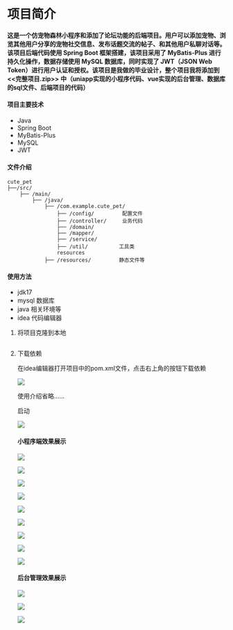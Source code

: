 # 项目简介

####  这是一个仿宠物森林小程序和添加了论坛功能的后端项目。用户可以添加宠物、浏览其他用户分享的宠物社交信息、发布话题交流的帖子、和其他用户私聊对话等。该项目后端代码使用 Spring Boot 框架搭建，该项目采用了 MyBatis-Plus 进行持久化操作，数据存储使用 MySQL 数据库，同时实现了 JWT（JSON Web Token）进行用户认证和授权。该项目是我做的毕业设计，整个项目我将添加到   <<完整项目.zip>>   中（uniapp实现的小程序代码、vue实现的后台管理、数据库的sql文件、后端项目的代码）

#### 项目主要技术

- Java
- Spring Boot
- MyBatis-Plus
- MySQL
- JWT

#### 文件介绍

```
cute_pet 
├──/src/
	├── /main/
		├── /java/
			├── /com.example.cute_pet/
				├── /config/         配置文件
				├── /controller/     业务代码
				├── /domain/		
				├── /mapper/
				├── /service/
				├── /util/			工具类
				resources
			├── /resources/			静态文件等
```

#### 使用方法

- jdk17 
- mysql 数据库
- java 相关环境等
- idea 代码编辑器

1. 将项目克隆到本地

   ```
   
   ```

2. 下载依赖

   在idea编辑器打开项目中的pom.xml文件，点击右上角的按钮下载依赖

   ![](https://github.com/JasonZhang1124/cute_pet/blob/main/img/updateMaven.png)

   使用介绍省略......

   

   启动

   ![](https://raw.githubusercontent.com/JasonZhang1124/cute_pet/main/img/start.png)

   #### 小程序端效果展示

   ![](https://github.com/JasonZhang1124/cute_pet/blob/main/img/index.png)

   ![](https://github.com/JasonZhang1124/cute_pet/blob/main/img/topic.png)

   ![](https://github.com/JasonZhang1124/cute_pet/blob/main/img/topicAdd.png)

   ![](https://github.com/JasonZhang1124/cute_pet/blob/main/img/message.png)

   ![](https://github.com/JasonZhang1124/cute_pet/blob/main/img/messageDetail.png)

   ![](https://github.com/JasonZhang1124/cute_pet/blob/main/img/user.png)

   ![](https://github.com/JasonZhang1124/cute_pet/blob/main/img/userUpdate.png)

   ![](https://github.com/JasonZhang1124/cute_pet/blob/main/img/petDetail.png)

   ![](https://github.com/JasonZhang1124/cute_pet/blob/main/img/petAdd.png)

   

   #### 后台管理效果展示

   ![](https://github.com/JasonZhang1124/cute_pet/blob/main/img/adminIndex.png)

   ![](https://github.com/JasonZhang1124/cute_pet/blob/main/img/adminPet.png)

   

   ![](https://github.com/JasonZhang1124/cute_pet/blob/main/img/adminUser.png)